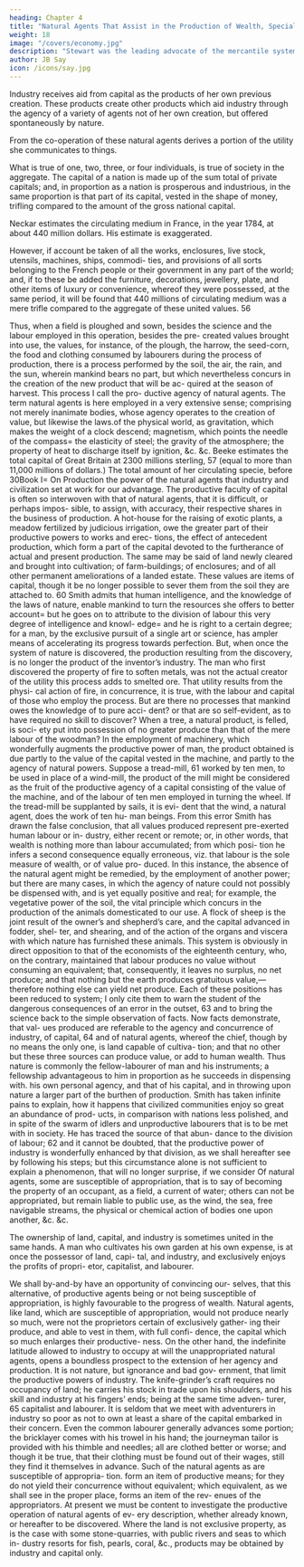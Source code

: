 ```yaml
---
heading: Chapter 4
title: "Natural Agents That Assist in the Production of Wealth, Specially of Land"
weight: 18
image: "/covers/economy.jpg"
description: "Stewart was the leading advocate of the mercantile system. Its maxim is: The wealth of one set of men is derived from the impoverishment of another"
author: JB Say
icon: /icons/say.jpg
---
```



Industry receives aid from capital as the products of her own previous creation. These products create other products which aid industry through the agency of a variety of agents not of her own creation, but offered spontaneously by nature.

From the co-operation of these natural agents derives a portion of the utility she communicates to things.

What is true of one, two, three, or four individuals, is true of society in the aggregate. The capital of a nation is made up of
the sum total of private capitals; and, in proportion as a nation is prosperous and industrious, in the same proportion is
that part of its capital, vested in the shape of money, trifling
compared to the amount of the gross national capital. 

Neckar estimates the circulating medium in France, in the year 1784, at about 440 million dollars. His estimate is exaggerated. 

However, if account be taken of all the works, enclosures, live stock, utensils, machines, ships, commodi-
ties, and provisions of all sorts belonging to the French people
or their government in any part of the world; and, if to these
be added the furniture, decorations, jewellery, plate, and other
items of luxury or convenience, whereof they were possessed,
at the same period, it will be found that 440 millions of circulating medium was a mere trifle compared to the aggregate of
these united values. 56

Thus, when a field is ploughed and sown, besides the science
and the labour employed in this operation, besides the pre-
created values brought into use, the values, for instance, of
the plough, the harrow, the seed-corn, the food and clothing
consumed by labourers during the process of production, there
is a process performed by the soil, the air, the rain, and the
sun, wherein mankind bears no part, but which nevertheless
concurs in the creation of the new product that will be ac-
quired at the season of harvest. This process I call the pro-
ductive agency of natural agents.
The term natural agents is here employed in a very extensive
sense; comprising not merely inanimate bodies, whose agency
operates to the creation of value, but likewise the laws.of the
physical world, as gravitation, which makes the weight of a
clock descend; magnetism, which points the needle of the
compass= the elasticity of steel; the gravity of the atmosphere;
the property of heat to discharge itself by ignition, &c. &c.
Beeke estimates the total capital of Great Britain at 2300
millions sterling, 57 (equal to more than 11,000 millions of
dollars.) The total amount of her circulating specie, before
30Book I= On Production
the power of the natural agents that industry and civilization
set at work for our advantage.
The productive faculty of capital is often so interwoven with
that of natural agents, that it is difficult, or perhaps impos-
sible, to assign, with accuracy, their respective shares in the
business of production. A hot-house for the raising of exotic
plants, a meadow fertilized by judicious irrigation, owe the
greater part of their productive powers to works and erec-
tions, the effect of antecedent production, which form a part
of the capital devoted to the furtherance of actual and present
production. The same may be said of land newly cleared and
brought into cultivation; of farm-buildings; of enclosures; and
of all other permanent ameliorations of a landed estate. These
values are items of capital, though it be no longer possible to
sever them from the soil they are attached to. 60
Smith admits that human intelligence, and the knowledge of
the laws of nature, enable mankind to turn the resources she
offers to better account= but he goes on to attribute to the
division of labour this very degree of intelligence and knowl-
edge= and he is right to a certain degree; for a man, by the
exclusive pursuit of a single art or science, has ampler means
of accelerating its progress towards perfection. But, when once
the system of nature is discovered, the production resulting
from the discovery, is no longer the product of the inventor’s
industry. The man who first discovered the property of fire to
soften metals, was not the actual creator of the utility this
process adds to smelted ore. That utility results from the physi-
cal action of fire, in concurrence, it is true, with the labour
and capital of those who employ the process. But are there no
processes that mankind owes the knowledge of to pure acci-
dent? or that are so self-evident, as to have required no skill
to discover? When a tree, a natural product, is felled, is soci-
ety put into possession of no greater produce than that of the
mere labour of the woodman?
In the employment of machinery, which wonderfully augments
the productive power of man, the product obtained is due
partly to the value of the capital vested in the machine, and
partly to the agency of natural powers. Suppose a tread-mill, 61
worked by ten men, to be used in place of a wind-mill, the
product of the mill might be considered as the fruit of the
productive agency of a capital consisting of the value of the
machine, and of the labour of ten men employed in turning
the wheel. If the tread-mill be supplanted by sails, it is evi-
dent that the wind, a natural agent, does the work of ten hu-
man beings.
From this error Smith has drawn the false conclusion, that all
values produced represent pre-exerted human labour or in-
dustry, either recent or remote; or, in other words, that wealth
is nothing more than labour accumulated; from which posi-
tion he infers a second consequence equally erroneous, viz.
that labour is the sole measure of wealth, or of value pro-
duced.
In this instance, the absence of the natural agent might be
remedied, by the employment of another power; but there are
many cases, in which the agency of nature could not possibly
be dispensed with, and is yet equally positive and real; for
example, the vegetative power of the soil, the vital principle
which concurs in the production of the animals domesticated
to our use. A flock of sheep is the joint result of the owner’s
and shepherd’s care, and the capital advanced in fodder, shel-
ter, and shearing, and of the action of the organs and viscera
with which nature has furnished these animals.
This system is obviously in direct opposition to that of the
economists of the eighteenth century, who, on the contrary,
maintained that labour produces no value without consuming
an equivalent; that, consequently, it leaves no surplus, no net
produce; and that nothing but the earth produces gratuitous
value,—therefore nothing else can yield net produce. Each
of these positions has been reduced to system; I only cite
them to warn the student of the dangerous consequences of
an error in the outset, 63 and to bring the science back to the
simple observation of facts. Now facts demonstrate, that val-
ues produced are referable to the agency and concurrence of
industry, of capital, 64 and of natural agents, whereof the chief,
though by no means the only one, is land capable of cultiva-
tion; and that no other but these three sources can produce
value, or add to human wealth.
Thus nature is commonly the fellow-labourer of man and his
instruments; a fellowship advantageous to him in proportion
as he succeeds in dispensing with. his own personal agency,
and that of his capital, and in throwing upon nature a larger
part of the burthen of production.
Smith has taken infinite pains to explain, how it happens that
civilized communities enjoy so great an abundance of prod-
ucts, in comparison with nations less polished, and in spite of
the swarm of idlers and unproductive labourers that is to be
met with in society. He has traced the source of that abun-
dance to the division of labour; 62 and it cannot be doubted,
that the productive power of industry is wonderfully enhanced
by that division, as we shall hereafter see by following his
steps; but this circumstance alone is not sufficient to explain
a phenomenon, that will no longer surprise, if we consider
Of natural agents, some are susceptible of appropriation, that
is to say of becoming the property of an occupant, as a field,
a current of water; others can not be appropriated, but remain
liable to public use, as the wind, the sea, free navigable
streams, the physical or chemical action of bodies one upon another, &c. &c.

The ownership of land, capital, and industry is sometimes
united in the same hands. A man who cultivates his own garden at his own expense, is at once the possessor of land, capi-
tal, and industry, and exclusively enjoys the profits of propri-
etor, capitalist, and labourer.

We shall by-and-by have an opportunity of convincing our-
selves, that this alternative, of productive agents being or not
being susceptible of appropriation, is highly favourable to
the progress of wealth. Natural agents, like land, which are
susceptible of appropriation, would not produce nearly so
much, were not the proprietors certain of exclusively gather-
ing their produce, and able to vest in them, with full confi-
dence, the capital which so much enlarges their productive-
ness. On the other hand, the indefinite latitude allowed to
industry to occupy at will the unappropriated natural agents,
opens a boundless prospect to the extension of her agency
and production. It is not nature, but ignorance and bad gov-
ernment, that limit the productive powers of industry.
The knife-grinder’s craft requires no occupancy of land; he
carries his stock in trade upon his shoulders, and his skill and
industry at his fingers’ ends; being at the same time adven-
turer, 65 capitalist and labourer.
It is seldom that we meet with adventurers in industry so poor
as not to own at least a share of the capital embarked in their
concern. Even the common labourer generally advances some
portion; the bricklayer comes with his trowel in his hand; the
journeyman tailor is provided with his thimble and needles;
all are clothed better or worse; and though it be true, that
their clothing must be found out of their wages, still they find
it themselves in advance.
Such of the natural agents as are susceptible of appropria-
tion. form an item of productive means; for they do not yield
their concurrence without equivalent; which equivalent, as
we shall see in the proper place, forms an item of the rev-
enues of the appropriators. At present we must be content to
investigate the productive operation of natural agents of ev-
ery description, whether already known, or hereafter to be
discovered.
Where the land is not exclusive property, as is the case with
some stone-quarries, with public rivers and seas to which in-
dustry resorts for fish, pearls, coral, &c., products may be
obtained by industry and capital only.

